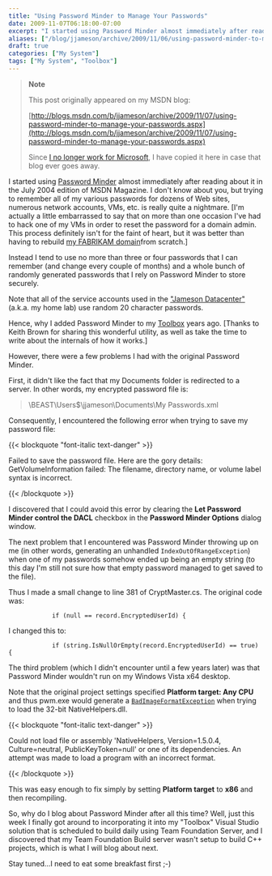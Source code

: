 ```yaml
---
title: "Using Password Minder to Manage Your Passwords"
date: 2009-11-07T06:18:00-07:00
excerpt: "I started using Password Minder almost immediately after reading about it in the July 2004 edition of MSDN Magazine. I don't know about you, but trying to remember all of my various passwords for dozens of Web sites, numerous network accounts, VMs, etc..."
aliases: ["/blog/jjameson/archive/2009/11/06/using-password-minder-to-manage-your-passwords.aspx", "/blog/jjameson/archive/2009/11/07/using-password-minder-to-manage-your-passwords.aspx"]
draft: true
categories: ["My System"]
tags: ["My System", "Toolbox"]
---
```


> **Note**
>
> This post originally appeared on my MSDN blog:
>
> [http://blogs.msdn.com/b/jjameson/archive/2009/11/07/using-password-minder-to-manage-your-passwords.aspx](http://blogs.msdn.com/b/jjameson/archive/2009/11/07/using-password-minder-to-manage-your-passwords.aspx)
>
> Since [I no longer work for Microsoft](/blog/jjameson/2011/09/02/last-day-with-microsoft), I have copied it here in case that blog ever goes away.

I started using [Password Minder](http://msdn.microsoft.com/en-us/magazine/cc163958.aspx) almost immediately after reading about it in the July 2004 edition of MSDN Magazine. I don't know about you, but trying to remember all of my various passwords for dozens of Web sites, numerous network accounts, VMs, etc. is really quite a nightmare. [I'm actually a little embarrassed to say that on more than one occasion I've had to hack one of my VMs in order to reset the password for a domain admin. This process definitely isn't for the faint of heart, but it was better than having to rebuild [my FABRIKAM domain](/blog/jjameson/2009/09/14/the-jameson-datacenter)from scratch.]

Instead I tend to use no more than three or four passwords that I can remember (and change every couple of months) and a whole bunch of randomly generated passwords that I rely on Password Minder to store securely.

Note that all of the service accounts used in the ["Jameson Datacenter"](/blog/jjameson/2009/09/14/the-jameson-datacenter) (a.k.a. my home lab) use random 20 character passwords.

Hence, why I added Password Minder to my [Toolbox](/blog/jjameson/2007/03/22/backedup-and-notbackedup) years ago. [Thanks to Keith Brown for sharing this wonderful utility, as well as take the time to write about the internals of how it works.]

However, there were a few problems I had with the original Password Minder.

First, it didn't like the fact that my Documents folder is redirected to a server. In other words, my encrypted password file is:

> \\BEAST\Users$\jjameson\Documents\My Passwords.xml

Consequently, I encountered the following error when trying to save my password file:

{{< blockquote "font-italic text-danger" >}}

Failed to save the password file. Here are the gory details:
GetVolumeInformation failed:
The filename, directory name, or volume label syntax is incorrect.

{{< /blockquote >}}

I discovered that I could avoid this error by clearing the **Let Password Minder control the DACL** checkbox in the **Password Minder Options** dialog window.

The next problem that I encountered was Password Minder throwing up on me (in other words, generating an unhandled `IndexOutOfRangeException`) when one of my passwords somehow ended up being an empty string (to this day I'm still not sure how that empty password managed to get saved to the file).

Thus I made a small change to line 381 of CryptMaster.cs. The original code was:

```
            if (null == record.EncryptedUserId) {
```

I changed this to:

```
            if (string.IsNullOrEmpty(record.EncryptedUserId) == true) {
```

The third problem (which I didn't encounter until a few years later) was that Password Minder wouldn't run on my Windows Vista x64 desktop.

Note that the original project settings specified **Platform target: Any CPU** and thus pwm.exe would generate a [`BadImageFormatException`](http://msdn.microsoft.com/en-us/library/system.badimageformatexception.aspx) when trying to load the 32-bit NativeHelpers.dll.

{{< blockquote "font-italic text-danger" >}}

Could not load file or assembly 'NativeHelpers, Version=1.5.0.4, Culture=neutral, PublicKeyToken=null' or one of its dependencies. An attempt was made to load a program with an incorrect format.

{{< /blockquote >}}

This was easy enough to fix simply by setting **Platform target** to **x86** and then recompiling.

So, why do I blog about Password Minder after all this time? Well, just this week I finally got around to incorporating it into my "Toolbox" Visual Studio solution that is scheduled to build daily using Team Foundation Server, and I discovered that my Team Foundation Build server wasn't setup to build C++ projects, which is what I will blog about next.

Stay tuned...I need to eat some breakfast first ;-)

